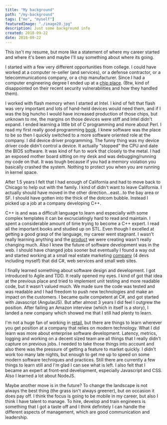 ```yaml
---
title: "My background"
path: "/my-background"
tags: ["me", "myself"]
featuredImage: "./image20.jpg"
description: Just some background info
created: 2018-09-22
date: 2018-09-22
---
```


This isn't my resume, but more like a statement of where my career started and where it's been and maybe I'll say something about where its going.

I started with a few very different opportunities from college. I could have worked at a computer re-seller (and services), or a defense contractor, or a telecommunications company, or a chip manufacturer. Since I had a computer engineering degree I ended up at a [chip place](http://www.intel.com). (Btw, kind of disappointed on their recent security vulnerabilities and how they handled them).

I worked with flash memory when I started at Intel. I kind of felt that flash was very important and lots of hand-held devices would need them, and if I was the big huncho I would have increased production of those chips, but unknown to me, the margins on those devices were stiff and Intel didn't expand. I ended learning a little bit of C programming and more about Perl. I read my first really good programming [book](https://www.amazon.com/Advanced-Perl-Programming-Sriram-Srinivasan/dp/1565922204/ref=sr_1_2?ie=UTF8&qid=1515562786&sr=8-2&keywords=advanced+perl+programming). I knew software was the place to be so then I quickly switched to a more software oriented role at the company. I did device driver programming. The funny thing was my device driver code didn't control a device. It actually "stopped" the CPU and date the BIOS software. It was kind of fun to work that closely to the metal. I had an exposed mother board sitting on my desk and was debugging/running my code on that. It was tough because if you had a memory violation you basically crashed the system. Nothing to protect you when you are running in kernel space.

After 1.5 years I felt that I had enough of California and had to move back to Chicago to help out with the family. I kind of didn't want to leave California. I actually should have moved in the other direction...east...to the bay area or SF. I should have gotten into the thick of the dotcom bubble. Instead I picked up a job at a company developing C++.

C++ is and was a difficult language to learn and especially with some complex templates it can be excruciatingly hard to read and maintain. I spent a considerable amount of time trying to become a C++ expert. I read all the important books and studied up on STL. Even though I excelled at getting a good grasp of the language, my career went stagnant. I wasn't really learning anything and the [product](http://www.oracle.com/technetwork/middleware/content-management/oit-all-085236.html) we were creating wasn't really changing much. Also I knew the future of software development was in the web. I should have changed jobs sooner but eventually I found a way out and started working at a small real estate marketing [company](https://vht.com) (4 devs including myself) that did C#, web services and small web sites.

I finally learned something about software design and development. I got introduced to Agile and TDD. It really opened my eyes. I kind of got that idea at the previous place and tried to implement unit testing and more readable code, but it wasn't valued much. We made sure the code was tested and was readable and I had freedom to push new technologies and make an impact on the customers. I became quite competent at C#, and got started with Javascript (AngularJS). But after almost 3 years I did feel I outgrew the position. After failing an Amazon interview (which in itself is a story), I landed a new company which showed me that I still had plenty to learn.

I'm not a huge fan of working in [retail](https://www.groupon.com), but there are things to learn wherever you get position at a company that relies on modern technology. What I did learn was more about enterprise software development. Latency, metrics, logging and working on a decent sized team are all things that I really didn't capture on previous jobs. I needed to take those things into account and also there was the pressure of getting a feature to market quickly. I didn't work too many late nights, but enough to get me up to speed on some modern software techniques and practices. Still there are currently a few things to learn still and I'm glad I can see what is left. I also felt that I became an expert at front-end development, especially Javascript and CSS. Also I learned a lot about NodeJS.

Maybe another move is in the future? To change the landscape is not always the best thing (the grass isn't always greener), but on occasion it does pay off. I think the focus is going to be mobile in my career, but also I think I have talent to manage. To hire, develop and train engineers is something that I got a taste off and I think definitely I can handle the different aspects of management, which are good communication and leadership.
